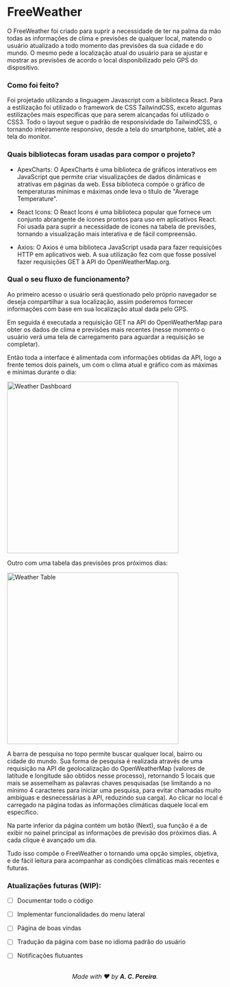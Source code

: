 # FreeWeather
O FreeWeather foi criado para suprir a necessidade de ter na palma da mão todas as informações de clima e previsões de qualquer local, matendo o usuário atualizado a todo momento das previsões da sua cidade e do mundo. O mesmo pede a localização atual do usuário para se ajustar e mostrar as previsões de acordo o local disponibilizado pelo GPS do dispositivo.

### Como foi feito?
Foi projetado utilizando a linguagem Javascript com a biblioteca React. Para a estilização foi utilizado o framework de CSS TailwindCSS, exceto algumas estilizações mais específicas que para serem alcançadas foi utilizado o CSS3. Todo o layout segue o padrão de responsividade do TailwindCSS, o tornando inteiramente responsivo, desde a tela do smartphone, tablet, até a tela do monitor.

### Quais bibliotecas foram usadas para compor o projeto?

- ApexCharts:
O ApexCharts é uma biblioteca de gráficos interativos em JavaScript que permite criar visualizações de dados dinâmicas e atrativas em páginas da web. Essa biblioteca compõe o gráfico de temperaturas mínimas e máximas onde leva o título de "Average Temperature".

- React Icons:
O React Icons é uma biblioteca popular que fornece um conjunto abrangente de ícones prontos para uso em aplicativos React. Foi usada para suprir a necessidade de icones na tabela de previsões, tornando a visualização mais interativa e de fácil compreensão.

- Axios:
O Axios é uma biblioteca JavaScript usada para fazer requisições HTTP em aplicativos web. A sua utilização fez com que fosse possível fazer requisições GET à API do OpenWeatherMap.org.

### Qual o seu fluxo de funcionamento?
Ao primeiro acesso o usuário será questionado pelo próprio navegador se deseja compartilhar a sua localização, assim poderemos fornecer informações com base em sua localização atual dada pelo GPS.

Em seguida é executada a requisição GET na API do OpenWeatherMap para obter os dados de clima e previsões mais recentes (nesse momento o usuário verá uma tela de carregamento para aguardar a requisição se completar). 

Então toda a interface é alimentada com informações obtidas da API, logo a frente temos dois painels, um com o clima atual e gráfico com as máximas e mínimas durante o dia:
<div align="start">
	<img src="https://github-production-user-asset-6210df.s3.amazonaws.com/37283938/242313110-e913f4fa-ea05-439a-85f4-13de0afa2176.png" height="400px" alt="Weather Dashboard">
</div>


Outro com uma tabela das previsões pros próximos dias:
<div align="start">
	<img src="https://github-production-user-asset-6210df.s3.amazonaws.com/37283938/242310564-45414a77-8a58-44bc-b558-4def68365c0c.png" height="400px" alt="Weather Table">
</div>

A barra de pesquisa no topo permite buscar qualquer local, bairro ou cidade do mundo. Sua forma de pesquisa é realizada através de uma requisição na API de geolocalização do OpenWeatherMap (valores de latitude e longitude são obtidos nesse processo), retornando 5 locais que mais se assemelham as palavras chaves pesquisadas (se limitando a no mínimo 4 caracteres para iniciar uma pesquisa, para evitar chamadas muito ambíguas e desnecessárias à API, reduzindo sua carga). Ao clicar no local é carregado na página todas as informações climáticas daquele local em específico.

Na parte inferior da página contém um botão (Next), sua função é a de exibir no painel principal as informações de previsão dos próximos dias. A cada clique é avançado um dia.

Tudo isso compõe o FreeWeather o tornando uma opção simples, objetiva, e de fácil leitura para acompanhar as condições climáticas mais recentes e futuras.

### Atualizações futuras (WIP):
- [ ] Documentar todo o código
- [ ] Implementar funcionalidades do menu lateral
- [ ] Página de boas vindas
- [ ] Tradução da página com base no idioma padrão do usuário
- [ ] Notificações flutuantes



<div align="center"><i> <br>Made with ❤️ by <strong>A. C. Pereira</strong>.<i></div>
